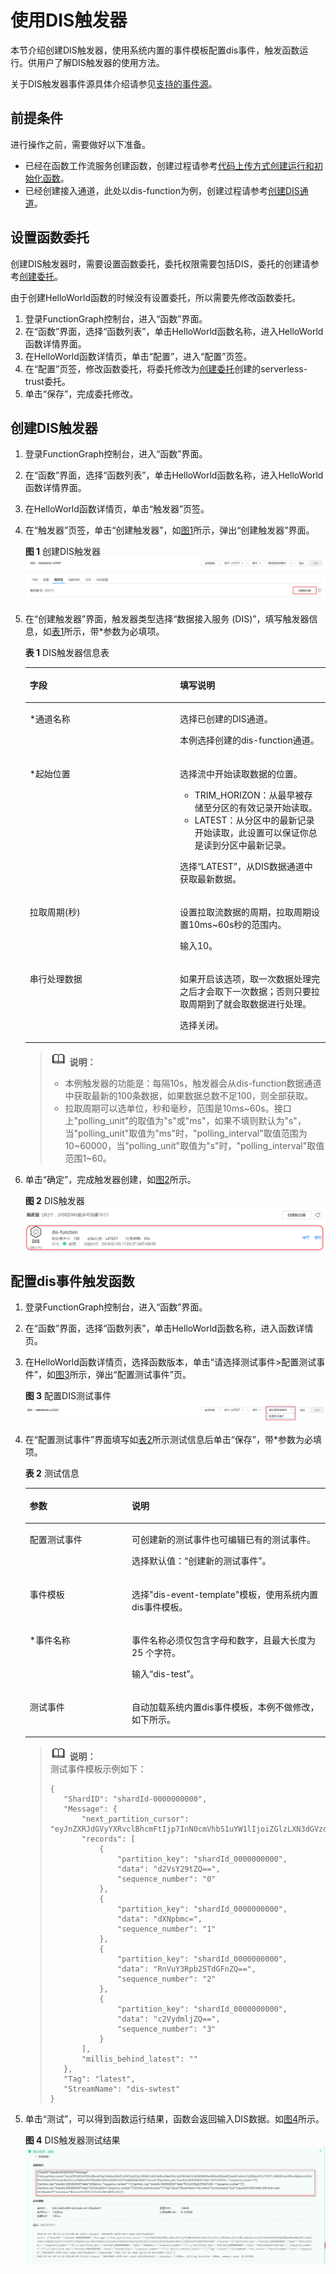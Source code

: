 # 使用DIS触发器<a name="ZH-CN_TOPIC_0149027303"></a>

本节介绍创建DIS触发器，使用系统内置的事件模板配置dis事件，触发函数运行。供用户了解DIS触发器的使用方法。

关于DIS触发器事件源具体介绍请参见[支持的事件源](http://support.huaweicloud.com/devg-functiongraph/functiongraph_02_0102.html)。

## 前提条件<a name="section76949209512"></a>

进行操作之前，需要做好以下准备。

-   已经在函数工作流服务创建函数，创建过程请参考[代码上传方式创建运行和初始化函数](代码上传方式创建运行和初始化函数.md)。
-   已经创建接入通道，此处以dis-function为例，创建过程请参考[创建DIS通道](https://support.huaweicloud.com/usermanual-dis/dis_01_0601.html)。

## 设置函数委托<a name="section04468211232"></a>

创建DIS触发器时，需要设置函数委托，委托权限需要包括DIS，委托的创建请参考[创建委托](创建委托.md)。

由于创建HelloWorld函数的时候没有设置委托，所以需要先修改函数委托。

1.  登录FunctionGraph控制台，进入“函数”界面。
2.  在“函数”界面，选择“函数列表”，单击HelloWorld函数名称，进入HelloWorld函数详情界面。
3.  在HelloWorld函数详情页，单击“配置”，进入“配置”页签。
4.  在“配置”页签，修改函数委托，将委托修改为[创建委托](创建委托.md)创建的serverless-trust委托。
5.  单击“保存”，完成委托修改。

## 创建DIS触发器<a name="section680116461234"></a>

1.  登录FunctionGraph控制台，进入“函数”界面。
2.  在“函数”界面，选择“函数列表”，单击HelloWorld函数名称，进入HelloWorld函数详情界面。
3.  在HelloWorld函数详情页，单击“触发器”页签。
4.  在“触发器”页签，单击“创建触发器”，如[图1](#fig19657829242)所示，弹出“创建触发器”界面。

    **图 1**  创建DIS触发器<a name="fig19657829242"></a>  
    ![](figures/创建DIS触发器.png "创建DIS触发器")

5.  在“创建触发器”界面，触发器类型选择“数据接入服务 \(DIS\)”，填写触发器信息，如[表1](#table4277812911123)所示，带\*参数为必填项。

    **表 1**  DIS触发器信息表

    <a name="table4277812911123"></a>
    <table><thead align="left"><tr id="row6452289411123"><th class="cellrowborder" valign="top" width="50%" id="mcps1.2.3.1.1"><p id="p10222672111212"><a name="p10222672111212"></a><a name="p10222672111212"></a>字段</p>
    </th>
    <th class="cellrowborder" valign="top" width="50%" id="mcps1.2.3.1.2"><p id="p22730128111212"><a name="p22730128111212"></a><a name="p22730128111212"></a>填写说明</p>
    </th>
    </tr>
    </thead>
    <tbody><tr id="row3775359111123"><td class="cellrowborder" valign="top" width="50%" headers="mcps1.2.3.1.1 "><p id="p29066614111212"><a name="p29066614111212"></a><a name="p29066614111212"></a>*通道名称</p>
    </td>
    <td class="cellrowborder" valign="top" width="50%" headers="mcps1.2.3.1.2 "><p id="p31669066105759"><a name="p31669066105759"></a><a name="p31669066105759"></a>选择已创建的DIS通道。</p>
    <p id="p1753551895938"><a name="p1753551895938"></a><a name="p1753551895938"></a>本例选择创建的dis-function通道。</p>
    </td>
    </tr>
    <tr id="row177242162307"><td class="cellrowborder" valign="top" width="50%" headers="mcps1.2.3.1.1 "><p id="p15724121610301"><a name="p15724121610301"></a><a name="p15724121610301"></a>*起始位置</p>
    </td>
    <td class="cellrowborder" valign="top" width="50%" headers="mcps1.2.3.1.2 "><p id="p1072418163303"><a name="p1072418163303"></a><a name="p1072418163303"></a>选择流中开始读取数据的位置。</p>
    <a name="ul194661937141713"></a><a name="ul194661937141713"></a><ul id="ul194661937141713"><li>TRIM_HORIZON：从最早被存储至分区的有效记录开始读取。</li><li>LATEST：从分区中的最新记录开始读取，此设置可以保证你总是读到分区中最新记录。</li></ul>
    <p id="p37552917929"><a name="p37552917929"></a><a name="p37552917929"></a>选择“LATEST”，从DIS数据通道中获取最新数据。</p>
    </td>
    </tr>
    <tr id="row155498451317"><td class="cellrowborder" valign="top" width="50%" headers="mcps1.2.3.1.1 "><p id="p95491345173116"><a name="p95491345173116"></a><a name="p95491345173116"></a>拉取周期(秒)</p>
    </td>
    <td class="cellrowborder" valign="top" width="50%" headers="mcps1.2.3.1.2 "><p id="p37374123144952"><a name="p37374123144952"></a><a name="p37374123144952"></a>设置拉取流数据的周期，拉取周期设置10ms~60s秒的范围内。</p>
    <p id="p1549144518318"><a name="p1549144518318"></a><a name="p1549144518318"></a>输入10。</p>
    </td>
    </tr>
    <tr id="row191206133274"><td class="cellrowborder" valign="top" width="50%" headers="mcps1.2.3.1.1 "><p id="p15121113112715"><a name="p15121113112715"></a><a name="p15121113112715"></a>串行处理数据</p>
    </td>
    <td class="cellrowborder" valign="top" width="50%" headers="mcps1.2.3.1.2 "><p id="p111211913122720"><a name="p111211913122720"></a><a name="p111211913122720"></a>如果开启该选项，取一次数据处理完之后才会取下一次数据；否则只要拉取周期到了就会取数据进行处理。</p>
    <p id="p3634185415312"><a name="p3634185415312"></a><a name="p3634185415312"></a>选择关闭。</p>
    </td>
    </tr>
    </tbody>
    </table>

    >![](public_sys-resources/icon-note.gif) **说明：**   
    >-   本例触发器的功能是：每隔10s，触发器会从dis-function数据通道中获取最新的100条数据，如果数据总数不足100，则全部获取。  
    >-   拉取周期可以选单位，秒和毫秒，范围是10ms\~60s。接口上"polling\_unit"的取值为"s"或"ms"，如果不填则默认为"s"，当"polling\_unit"取值为"ms"时，"polling\_interval"取值范围为10\~60000，当"polling\_unit"取值为"s"时，"polling\_interval"取值范围1\~60。  

6.  单击“确定”，完成触发器创建，如[图2](#fig1340237162420)所示。

    **图 2**  DIS触发器<a name="fig1340237162420"></a>  
    ![](figures/DIS触发器.png "DIS触发器")


## 配置dis事件触发函数<a name="section15396107171918"></a>

1.  登录FunctionGraph控制台，进入“函数”界面。
2.  在“函数”界面，选择“函数列表”，单击HelloWorld函数名称，进入函数详情页。
3.  在HelloWorld函数详情页，选择函数版本，单击“请选择测试事件\>配置测试事件”，如[图3](#fig112033514369)所示，弹出“配置测试事件”页。

    **图 3**  配置DIS测试事件<a name="fig112033514369"></a>  
    ![](figures/配置DIS测试事件.png "配置DIS测试事件")

4.  在“配置测试事件”界面填写如[表2](#table187784018405)所示测试信息后单击“保存”，带\*参数为必填项。

    **表 2**  测试信息

    <a name="table187784018405"></a>
    <table><thead align="left"><tr id="row3778200154019"><th class="cellrowborder" valign="top" width="34%" id="mcps1.2.3.1.1"><p id="p87782008402"><a name="p87782008402"></a><a name="p87782008402"></a>参数</p>
    </th>
    <th class="cellrowborder" valign="top" width="66%" id="mcps1.2.3.1.2"><p id="p15786100114015"><a name="p15786100114015"></a><a name="p15786100114015"></a>说明</p>
    </th>
    </tr>
    </thead>
    <tbody><tr id="row578616044017"><td class="cellrowborder" valign="top" width="34%" headers="mcps1.2.3.1.1 "><p id="p1078618012405"><a name="p1078618012405"></a><a name="p1078618012405"></a>配置测试事件</p>
    </td>
    <td class="cellrowborder" valign="top" width="66%" headers="mcps1.2.3.1.2 "><p id="p147869004017"><a name="p147869004017"></a><a name="p147869004017"></a>可创建新的测试事件也可编辑已有的测试事件。</p>
    <p id="p1447113114443"><a name="p1447113114443"></a><a name="p1447113114443"></a>选择默认值：“创建新的测试事件”。</p>
    </td>
    </tr>
    <tr id="row2786110174012"><td class="cellrowborder" valign="top" width="34%" headers="mcps1.2.3.1.1 "><p id="p9786190134013"><a name="p9786190134013"></a><a name="p9786190134013"></a>事件模板</p>
    </td>
    <td class="cellrowborder" valign="top" width="66%" headers="mcps1.2.3.1.2 "><p id="p9706184319468"><a name="p9706184319468"></a><a name="p9706184319468"></a>选择"dis-event-template"模板，使用系统内置dis事件模板。</p>
    </td>
    </tr>
    <tr id="row37861105408"><td class="cellrowborder" valign="top" width="34%" headers="mcps1.2.3.1.1 "><p id="p13786405402"><a name="p13786405402"></a><a name="p13786405402"></a>*事件名称</p>
    </td>
    <td class="cellrowborder" valign="top" width="66%" headers="mcps1.2.3.1.2 "><p id="p18786140204010"><a name="p18786140204010"></a><a name="p18786140204010"></a>事件名称必须仅包含字母和数字，且最大长度为 25 个字符。</p>
    <p id="p15503151114381"><a name="p15503151114381"></a><a name="p15503151114381"></a>输入“dis-test”。</p>
    </td>
    </tr>
    <tr id="row1773914911554"><td class="cellrowborder" valign="top" width="34%" headers="mcps1.2.3.1.1 "><p id="p157391497558"><a name="p157391497558"></a><a name="p157391497558"></a>测试事件</p>
    </td>
    <td class="cellrowborder" valign="top" width="66%" headers="mcps1.2.3.1.2 "><p id="p1354154185610"><a name="p1354154185610"></a><a name="p1354154185610"></a>自动加载系统内置dis事件模板，本例不做修改，如下所示。</p>
    </td>
    </tr>
    </tbody>
    </table>

    >![](public_sys-resources/icon-note.gif) **说明：**   
    >测试事件模板示例如下：  
    >```  
    >{  
    >    "ShardID": "shardId-0000000000",  
    >    "Message": {  
    >        "next_partition_cursor": "eyJnZXRJdGVyYXRvclBhcmFtIjp7InN0cmVhbS1uYW1lIjoiZGlzLXN3dGVzdCIsInBhcnRpdGlvbi1pZCI6InNoYXJkSWQtMDAwMDAwMDAwMCIsImN1cnNvci10eXBlIjoiVFJJTV9IT1JJWk9OIiwic3RhcnRpbmctc2VxdWVuY2UtbnVtYmVyIjoiNCJ9LCJnZW5lcmF0ZVRpbWVzdGFtcCI6MTUwOTYwNjM5MjE5MX0",  
    >        "records": [  
    >            {  
    >                "partition_key": "shardId_0000000000",  
    >                "data": "d2VsY29tZQ==",  
    >                "sequence_number": "0"  
    >            },  
    >            {  
    >                "partition_key": "shardId_0000000000",  
    >                "data": "dXNpbmc=",  
    >                "sequence_number": "1"  
    >            },  
    >            {  
    >                "partition_key": "shardId_0000000000",  
    >                "data": "RnVuY3Rpb25TdGFnZQ==",  
    >                "sequence_number": "2"  
    >            },  
    >            {  
    >                "partition_key": "shardId_0000000000",  
    >                "data": "c2VydmljZQ==",  
    >                "sequence_number": "3"  
    >            }  
    >        ],  
    >        "millis_behind_latest": ""  
    >    },  
    >    "Tag": "latest",  
    >    "StreamName": "dis-swtest"  
    >}  
    >```  

5.  单击“测试”，可以得到函数运行结果，函数会返回输入DIS数据。如[图4](#fig17467116568)所示。

    **图 4**  DIS触发器测试结果<a name="fig17467116568"></a>  
    ![](figures/DIS触发器测试结果.png "DIS触发器测试结果")


